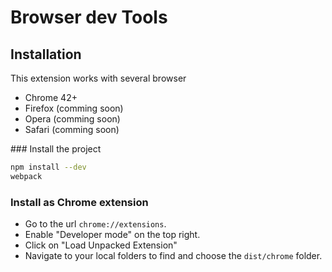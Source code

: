 # Browser dev Tools

## Installation

This extension works with several browser

- Chrome 42+
- Firefox (comming soon)
- Opera (comming soon)
- Safari (comming soon)

### Install the project

```bash
npm install --dev
webpack
```

### Install as Chrome extension

- Go to the url `chrome://extensions`.
- Enable "Developer mode" on the top right.
- Click on "Load Unpacked Extension" 
- Navigate to your local folders to find and choose the `dist/chrome` folder.

